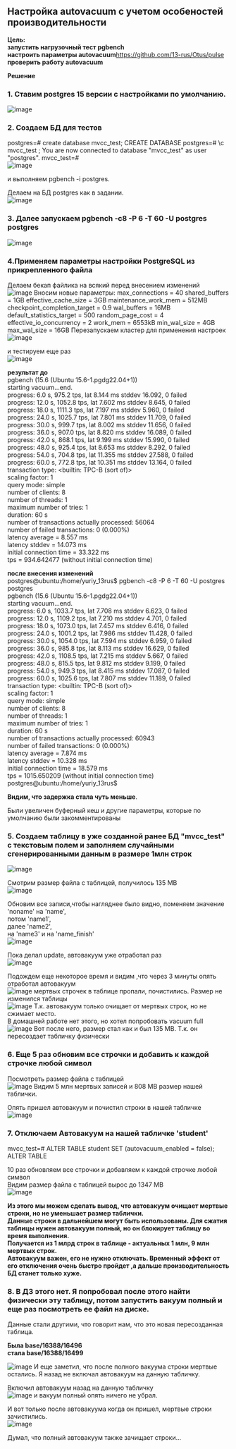 ## Настройка autovacuum с учетом особеностей производительности

**Цель:**  
**запустить нагрузочный тест pgbench**  
**настроить параметры autovacuum**https://github.com/13-rus/Otus/pulse  
**проверить работу autovacuum**  

**Решение**
### 1. Cтавим postgres 15 версии с настройками по умолчанию.  
![image](https://github.com/13-rus/Otus/assets/120638894/2ef668cc-6ea5-4640-8cc4-6a2b98800cc2)


### 2. Создаем БД для тестов
postgres=# create database mvcc_test;
CREATE DATABASE
postgres=# \c mvcc_test ;
You are now connected to database "mvcc_test" as user "postgres".
mvcc_test=#  
![image](https://github.com/13-rus/Otus/assets/120638894/6ccf8178-826e-40e2-9faa-a86e2ca8a575)

 и выполняем pgbench -i postgres.  
 
 Делаем на БД postgres как в задании.  
![image](https://github.com/13-rus/Otus/assets/120638894/e253f241-8909-4c51-bc81-e37ffa34b3e6)

### 3. Далее запускаем pgbench -c8 -P 6 -T 60 -U postgres postgres  
![image](https://github.com/13-rus/Otus/assets/120638894/57ad0568-7c08-4347-b6a1-4c10586ca908)


### 4.Применяем параметры настройки PostgreSQL из прикрепленного файла  
Делаем бекап файлика на всякий перед внесением изменений  
![image](https://github.com/13-rus/Otus/assets/120638894/f7ea96d2-c705-4db4-bf00-494e7094d89d)
Вносим новые параметры:
        max_connections = 40
        shared_buffers = 1GB
        effective_cache_size = 3GB
        maintenance_work_mem = 512MB
        checkpoint_completion_target = 0.9
        wal_buffers = 16MB
        default_statistics_target = 500
        random_page_cost = 4
        effective_io_concurrency = 2
        work_mem = 6553kB
        min_wal_size = 4GB
        max_wal_size = 16GB
Перезапускаем кластер для применения настроек
![image](https://github.com/13-rus/Otus/assets/120638894/7ba249d9-4695-45bf-af30-e99621ed4b39)

и тестируем еще раз  
![image](https://github.com/13-rus/Otus/assets/120638894/c58667de-d7cb-4a34-bad5-b974d736c2fd)


**результат до**  
pgbench (15.6 (Ubuntu 15.6-1.pgdg22.04+1))  
starting vacuum...end.  
progress: 6.0 s, 975.2 tps, lat 8.144 ms stddev 16.092, 0 failed  
progress: 12.0 s, 1052.8 tps, lat 7.602 ms stddev 8.645, 0 failed  
progress: 18.0 s, 1111.3 tps, lat 7.197 ms stddev 5.960, 0 failed  
progress: 24.0 s, 1025.7 tps, lat 7.801 ms stddev 11.709, 0 failed  
progress: 30.0 s, 999.7 tps, lat 8.002 ms stddev 11.656, 0 failed  
progress: 36.0 s, 907.0 tps, lat 8.820 ms stddev 16.089, 0 failed  
progress: 42.0 s, 868.1 tps, lat 9.199 ms stddev 15.990, 0 failed  
progress: 48.0 s, 925.4 tps, lat 8.653 ms stddev 8.292, 0 failed  
progress: 54.0 s, 704.8 tps, lat 11.355 ms stddev 27.588, 0 failed  
progress: 60.0 s, 772.8 tps, lat 10.351 ms stddev 13.164, 0 failed  
transaction type: <builtin: TPC-B (sort of)>  
scaling factor: 1  
query mode: simple  
number of clients: 8  
number of threads: 1  
maximum number of tries: 1  
duration: 60 s  
number of transactions actually processed: 56064  
number of failed transactions: 0 (0.000%)  
latency average = 8.557 ms  
latency stddev = 14.073 ms  
initial connection time = 33.322 ms  
tps = 934.642477 (without initial connection time)  

**после внесения изменений**  
postgres@ubuntu:/home/yuriy_13rus$ pgbench -c8 -P 6 -T 60 -U postgres postgres  
pgbench (15.6 (Ubuntu 15.6-1.pgdg22.04+1))  
starting vacuum...end.  
progress: 6.0 s, 1033.7 tps, lat 7.708 ms stddev 6.623, 0 failed  
progress: 12.0 s, 1109.2 tps, lat 7.210 ms stddev 4.701, 0 failed  
progress: 18.0 s, 1073.0 tps, lat 7.457 ms stddev 6.416, 0 failed  
progress: 24.0 s, 1001.2 tps, lat 7.986 ms stddev 11.428, 0 failed  
progress: 30.0 s, 1054.0 tps, lat 7.594 ms stddev 6.959, 0 failed  
progress: 36.0 s, 985.8 tps, lat 8.113 ms stddev 16.629, 0 failed  
progress: 42.0 s, 1108.5 tps, lat 7.215 ms stddev 5.667, 0 failed  
progress: 48.0 s, 815.5 tps, lat 9.812 ms stddev 9.199, 0 failed  
progress: 54.0 s, 949.3 tps, lat 8.415 ms stddev 17.087, 0 failed  
progress: 60.0 s, 1025.6 tps, lat 7.807 ms stddev 11.189, 0 failed  
transaction type: <builtin: TPC-B (sort of)>  
scaling factor: 1  
query mode: simple  
number of clients: 8  
number of threads: 1  
maximum number of tries: 1  
duration: 60 s  
number of transactions actually processed: 60943  
number of failed transactions: 0 (0.000%)  
latency average = 7.874 ms  
latency stddev = 10.328 ms  
initial connection time = 18.579 ms  
tps = 1015.650209 (without initial connection time)  
postgres@ubuntu:/home/yuriy_13rus$  

**Видим, что задержка стала чуть меньше**.  

Были увеличен буферный кеш и другие параметры, которые по умолчанию были закомментированы  

### 5. Создаем таблицу в уже созданной ранее БД "mvcc_test" с текстовым полем и заполняем случайными сгенерированными данным в размере 1млн строк  
![image](https://github.com/13-rus/Otus/assets/120638894/0862f659-2e6f-4c06-8cd3-ceb89a01d724)

Смотрим размер файла с таблицей, получилось 135 MB  
![image](https://github.com/13-rus/Otus/assets/120638894/8a3a0c4d-f3f3-4bf8-b6ae-74a7b32edfd0)


Обновим все записи,чтобы нагляднее было видно, поменяем значение 'noname' на 'name',  
потом 'name1',   
далее 'name2',   
на 'name3' и на 'name_finish'  
![image](https://github.com/13-rus/Otus/assets/120638894/80ee5d71-4b7b-49b5-8527-0686361d7666)

Пока делал update, автовакуум уже отработал раз  
![image](https://github.com/13-rus/Otus/assets/120638894/79c67a95-8081-4923-a719-4c34ad212d90)

Подождем еще некоторое время и видим ,что через 3 минуты опять отработал автовакуум  
![image](https://github.com/13-rus/Otus/assets/120638894/2c666927-4ecd-4822-af16-8dc9757b6de4)
мертвых строчек в таблице пропали, почистились. Размер не изменился таблицы  
![image](https://github.com/13-rus/Otus/assets/120638894/105f9b24-c2f7-48a5-8e7f-196e3a7ea8c8)
Т.к. автовакуум только очищает от мертвых строк, но не сжимает место.  
В домашней работе нет этого, но хотел попробовать vacuum full  
![image](https://github.com/13-rus/Otus/assets/120638894/79319e80-1b92-4e19-a0e3-a9926184ad24)
Вот после него, размер стал как и был 135 MB. Т.к. он пересоздает табличку физически  


### 6. Еще 5 раз обновим все строчки и добавить к каждой строчке любой символ  
Посмотреть размер файла с таблицей  
![image](https://github.com/13-rus/Otus/assets/120638894/f43d65d5-bca6-4978-9d82-26b6c430729f)
Видим 5 млн мертвых записей и  808 MB размер нашей таблички.  

Опять пришел автовакуум и почистил строки в нашей табличке  
![image](https://github.com/13-rus/Otus/assets/120638894/5dbcc416-d26c-4c35-80d1-ee81d027380b)


### 7. Отключаем Автовакуум на нашей табличке 'student' 
mvcc_test=# ALTER TABLE student SET (autovacuum_enabled = false);  
ALTER TABLE

10 раз обновляем все строчки и добавляем к каждой строчке любой символ  
Видим размер файла с таблицей вырос до 1347 MB  
![image](https://github.com/13-rus/Otus/assets/120638894/da6b3d93-f735-4867-a917-82493dfc9d17)

**Из этого мы можем сделать вывод, что автовакуум очищает мертвые строки, но не уменьшает размер таблички.**  
**Данные строки в дальнейшем могут быть использованы. Для сжатия таблицы нужен автовакуум полный, но он блокирует таблицу во время выполнения.**  
**Получается из 1 млрд строк в таблице - актуальных 1 млн, 9 млн мертвых строк.**  
**Автовакуум важен, его не нужно отключать. Временный эффект от его отключения очень быстро пройдет ,а дальше производительность БД станет только хуже.**  

### 8. В ДЗ этого нет. Я попробовал после этого найти физически эту таблицу, потом запустить вакуум полный и еще раз посмотреть ее файл на диске.  
Данные стали другими, что говорит нам, что это новая пересозданная таблица.  

**Была  base/16388/16496**  
**стала  base/16388/16499**  

![image](https://github.com/13-rus/Otus/assets/120638894/681ae4e7-9ea4-4a83-b390-b5a5a5684b2a)
И еще заметил, что после полного вакуума строки мертвые остались. Я назад не включал автовакуум на данную табличку.  

Включил автовакуум назад на данную табличку  
![image](https://github.com/13-rus/Otus/assets/120638894/64cea52b-9408-45d1-9943-0528985a4f88)
и вакуум полный опять ничего не убрал.  

И вот только после автовакуума когда он пришел, мертвые строки зачистились.  
![image](https://github.com/13-rus/Otus/assets/120638894/73a51bb8-d50f-4981-b490-9897fad2a963)

Думал, что полный автовакуум также зачищает строки...  


